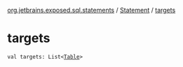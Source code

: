 [org.jetbrains.exposed.sql.statements](../index.md) / [Statement](index.md) / [targets](.)

# targets

`val targets: List<`[`Table`](../../org.jetbrains.exposed.sql/-table/index.md)`>`